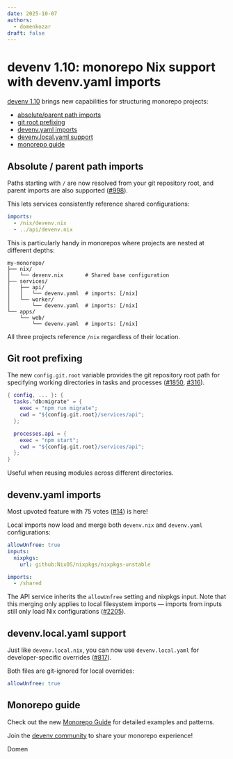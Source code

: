 ```yaml
---
date: 2025-10-07
authors:
  - domenkozar
draft: false
---
```


# devenv 1.10: monorepo Nix support with devenv.yaml imports

[devenv 1.10](https://github.com/cachix/devenv/releases/tag/v1.10) brings new capabilities for structuring monorepo projects:

- [absolute/parent path imports](#absolute-parent-path-imports)
- [git root prefixing](#git-root-prefixing)
- [devenv.yaml imports](#devenvyaml-imports)
- [devenv.local.yaml support](#devenvlocalyaml-support)
- [monorepo guide](#monorepo-guide)

## Absolute / parent path imports

Paths starting with `/` are now resolved from your git repository root, and parent imports are also supported ([#998](https://github.com/cachix/devenv/issues/998)).

This lets services consistently reference shared configurations:

```yaml title="services/worker/devenv.yaml"
imports:
  - /nix/devenv.nix
  - ../api/devenv.nix
```

This is particularly handy in monorepos where projects are nested at different depths:

```
my-monorepo/
├── nix/
│   └── devenv.nix       # Shared base configuration
├── services/
│   ├── api/
│   │   └── devenv.yaml  # imports: [/nix]
│   └── worker/
│       └── devenv.yaml  # imports: [/nix]
└── apps/
    └── web/
        └── devenv.yaml  # imports: [/nix]
```

All three projects reference `/nix` regardless of their location.

## Git root prefixing

The new `config.git.root` variable provides the git repository root path for specifying working directories in tasks and processes ([#1850](https://github.com/cachix/devenv/issues/1850), [#316](https://github.com/cachix/devenv/issues/316)).

```nix title="services/api/devenv.nix"
{ config, ... }: {
  tasks."db:migrate" = {
    exec = "npm run migrate";
    cwd = "${config.git.root}/services/api";
  };

  processes.api = {
    exec = "npm start";
    cwd = "${config.git.root}/services/api";
  };
}
```

Useful when reusing modules across different directories.

## devenv.yaml imports

Most upvoted feature with 75 votes ([#14](https://github.com/cachix/devenv/issues/14)) is here!

Local imports now load and merge both `devenv.nix` and `devenv.yaml` configurations:

```yaml title="shared/devenv.yaml"
allowUnfree: true
inputs:
  nixpkgs:
    url: github:NixOS/nixpkgs/nixpkgs-unstable
```

```yaml title="services/api/devenv.yaml"
imports:
  - /shared
```

The API service inherits the `allowUnfree` setting and nixpkgs input. Note that this merging only applies to local filesystem imports — imports from inputs still only load Nix configurations ([#2205](https://github.com/cachix/devenv/issues/2205)).

## devenv.local.yaml support

Just like `devenv.local.nix`, you can now use `devenv.local.yaml` for developer-specific overrides ([#817](https://github.com/cachix/devenv/issues/817)).

Both files are git-ignored for local overrides:

```yaml title="devenv.local.yaml"
allowUnfree: true
```

## Monorepo guide

Check out the new [Monorepo Guide](/guides/monorepo/) for detailed examples and patterns.

Join the [devenv community](https://discord.gg/naMgvexb6q) to share your monorepo experience!

Domen
